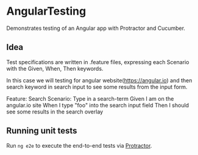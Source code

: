 # AngularTesting
Demonstrates testing of an Angular app with Protractor and Cucumber.

## Idea
Test specifications are written in .feature files, expressing each Scenario with the Given, When, Then keywords.

In this case we will testing for angular website(https://angular.io)  and then search keyword in search input to see some results from the input form.

Feature: Search
Scenario: Type in a search-term
Given I am on the angular.io site
When I type "foo" into the search input field
Then I should see some results in the search overlay

## Running unit tests

Run `ng e2e` to execute the end-to-end tests via [Protractor](http://www.protractortest.org/).
